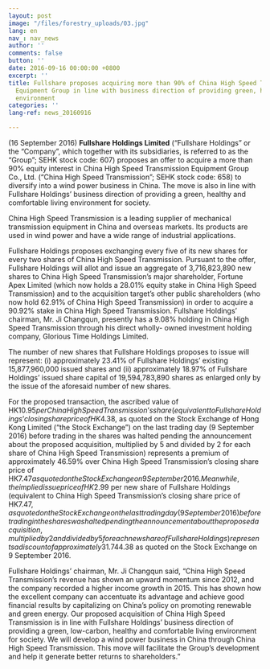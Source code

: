 ```yaml
---
layout: post
image: "/files/forestry_uploads/03.jpg"
lang: en
nav_: nav_news
author: ''
comments: false
button: ''
date: 2016-09-16 00:00:00 +0800
excerpt: ''
title: Fullshare proposes acquiring more than 90% of China High Speed Transmission
  Equipment Group in line with business direction of providing green, healthy living
  environment
categories: ''
lang-ref: news_20160916

---
```

(16 September 2016) **Fullshare Holdings Limited** (“Fullshare Holdings” or the “Company”, which together with its subsidiaries, is referred to as the “Group”; SEHK stock code: 607) proposes an offer to acquire a more than 90% equity interest in China High Speed Transmission Equipment Group Co., Ltd. (“China High Speed Transmission”; SEHK stock code: 658) to diversify into a wind power business in China. The move is also in line with Fullshare Holdings’ business direction of providing a green, healthy and comfortable living environment for society.

China High Speed Transmission is a leading supplier of mechanical transmission equipment in China and overseas markets. Its products are used in wind power and have a wide range of industrial applications.

Fullshare Holdings proposes exchanging every five of its new shares for every two shares of China High Speed Transmission. Pursuant to the offer, Fullshare Holdings will allot and issue an aggregate of 3,716,823,890 new shares to China High Speed Transmission’s major shareholder, Fortune Apex Limited (which now holds a 28.01% equity stake in China High Speed Transmission) and to the acquisition target’s other public shareholders (who now hold 62.91% of China High Speed Transmission) in order to acquire a 90.92% stake in China High Speed Transmission. Fullshare Holdings’ chairman, Mr. Ji Changqun, presently has a 9.08% holding in China High Speed Transmission through his direct wholly- owned investment holding company, Glorious Time Holdings Limited.

The number of new shares that Fullshare Holdings proposes to issue will represent: (i) approximately 23.41% of Fullshare Holdings’ existing 15,877,960,000 issued shares and (ii) approximately 18.97% of Fullshare Holdings’ issued share capital of 19,594,783,890 shares as enlarged only by the issue of the aforesaid number of new shares.

For the proposed transaction, the ascribed value of HK$10.95 per China High Speed Transmission’s share (equivalent to Fullshare Holdings’ closing share price of HK$4.38, as quoted on the Stock Exchange of Hong Kong Limited (“the Stock Exchange”) on the last trading day (9 September 2016) before trading in the shares was halted pending the announcement about the proposed acquisition, multiplied by 5 and divided by 2 for each share of China High Speed Transmission) represents a premium of approximately 46.59% over China High Speed Transmission’s closing share price of HK$7.47 as quoted on the Stock Exchange on 9 September 2016. Meanwhile, the implied issue price of HK$2.99 per new share of Fullshare Holdings (equivalent to China High Speed Transmission’s closing share price of HK$7.47, as quoted on the Stock Exchange on the last trading day (9 September 2016) before trading in the shares was halted pending the announcement about the proposed acquisition, multiplied by 2 and divided by 5 for each new share of Fullshare Holdings) represents a discount of approximately 31.74% to Fullshare Holdings’ closing share price of HK$4.38 as quoted on the Stock Exchange on 9 September 2016.

Fullshare Holdings’ chairman, Mr. Ji Changqun said, “China High Speed Transmission’s revenue has shown an upward momentum since 2012, and the company recorded a higher income growth in 2015. This has shown how the excellent company can accentuate its advantage and achieve good financial results by capitalizing on China’s policy on promoting renewable and green energy. Our proposed acquisition of China High Speed Transmission is in line with Fullshare Holdings’ business direction of providing a green, low-carbon, healthy and comfortable living environment for society. We will develop a wind power business in China through China High Speed Transmission. This move will facilitate the Group’s development and help it generate better returns to shareholders.”